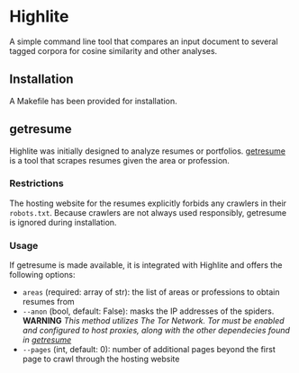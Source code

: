 # Highlite

A simple command line tool that compares an input document to several tagged corpora for cosine similarity and other analyses.

## Installation

A Makefile has been provided for installation. 

## getresume

Highlite was initially designed to analyze resumes or portfolios. [getresume](https://github.com/sabbirahm3d/getresume) is a tool that scrapes resumes given the area or profession.

### Restrictions

The hosting website for the resumes explicitly forbids any crawlers in their `robots.txt`. Because crawlers are not always used responsibly, getresume is ignored during installation.

### Usage

If getresume is made available, it is integrated with Highlite and offers the following options:

- `areas` (required: array of str): the list of areas or professions to obtain resumes from
- `--anon` (bool, default: False): masks the IP addresses of the spiders.<br>
**WARNING** _This method utilizes The Tor Network. Tor must be enabled and configured to host proxies, along with the other dependecies found in [getresume](https://github.com/sabbirahm3d/getresume)_
- `--pages` (int, default: 0): number of additional pages beyond the first page to crawl through the hosting website